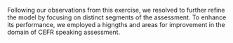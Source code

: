 
Following our observations from this exercise, we resolved to further refine the model by focusing on distinct segments of the assessment. To enhance its performance, we employed a higngths and areas for improvement in the domain of CEFR speaking assessment.